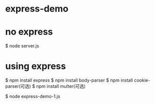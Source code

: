 # express-demo

# no express

$ node server.js

# using express

$ npm install express
$ npm install body-parser
$ npm install cookie-parser(可选)
$ npm install multer(可选)

$ node express-demo-1.js